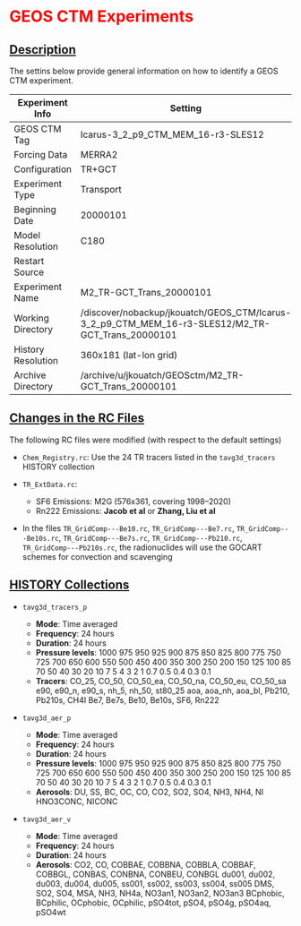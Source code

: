 # <span style="color: red">GEOS CTM Experiments</span>

## [Description](#)

The settins below provide general information on how to identify a GEOS CTM experiment.

| Experiment Info | Setting                            |
|             --- | ---                                |
| GEOS CTM Tag    | Icarus-3_2_p9_CTM_MEM_16-r3-SLES12 |
| Forcing Data    | MERRA2                             |
| Configuration   | TR+GCT                                 |
| Experiment Type | Transport                          |
| Beginning Date  | 20000101                           |
| Model Resolution| C180                               |
| Restart Source  |                                    |
| Experiment Name | M2_TR-GCT_Trans_20000101               |
| Working Directory | /discover/nobackup/jkouatch/GEOS_CTM/Icarus-3_2_p9_CTM_MEM_16-r3-SLES12/M2_TR-GCT_Trans_20000101 |
| History Resolution |  360x181 (lat-lon grid)             |
| Archive Directory | /archive/u/jkouatch/GEOSctm/M2_TR-GCT_Trans_20000101 |

## [Changes in the RC Files](#)

The following RC files were modified (with respect to the default settings)

* `Chem_Registry.rc`: Use the 24 TR tracers listed in the `tavg3d_tracers` HISTORY collection

* `TR_ExtData.rc`:

     - SF6 Emissions:   M2G (576x361, covering 1998–2020)
     - Rn222 Emissions: **Jacob et al** or **Zhang, Liu et al**

* In the files `TR_GridComp---Be10.rc`,  `TR_GridComp---Be7.rc`, `TR_GridComp---Be10s.rc`, 
  `TR_GridComp---Be7s.rc`, `TR_GridComp---Pb210.rc`, `TR_GridComp---Pb210s.rc`,
  the radionuclides will use the GOCART schemes for convection and scavenging

## [HISTORY Collections](#)

- `tavg3d_tracers_p`
     * **Mode**: Time averaged
     * **Frequency**: 24 hours
     * **Duration**:  24 hours
     * **Pressure levels**: 1000 975 950 925 900 875 850 825 800
                         775 750 725 700 650 600 550 500 450
                         400 350 300 250 200 150 125 100  85
                          70  50  40  30  20  10   7   5   4
                           3   2   1 0.7 0.5 0.4 0.3 0.1
     * **Tracers**: CO_25, CO_50,  CO_50_ea, CO_50_na, CO_50_eu, CO_50_sa
                e90,   e90_n,  e90_s,    nh_5,     nh_50,    st80_25
                aoa,   aoa_nh, aoa_bl,   Pb210,    Pb210s,   CH4I
                Be7,   Be7s,   Be10,     Be10s,    SF6,      Rn222
 
 - `tavg3d_aer_p`
     * **Mode**: Time averaged
     * **Frequency**: 24 hours
     * **Duration**:  24 hours
     * **Pressure levels**: 1000 975 950 925 900 875 850 825 800
                         775 750 725 700 650 600 550 500 450
                         400 350 300 250 200 150 125 100  85
                          70  50  40  30  20  10   7   5   4
                           3   2   1 0.7 0.5 0.4 0.3 0.1
     * **Aerosols**: DU, SS, BC, OC, CO, CO2,  SO2, SO4, NH3, NH4, NI
                HNO3CONC,   NICONC


 - `tavg3d_aer_v`
     * **Mode**: Time averaged
     * **Frequency**: 24 hours
     * **Duration**:  24 hours
     * **Aerosols**: CO2, CO, COBBAE, COBBNA, COBBLA, COBBAF, COBBGL, CONBAS, CONBNA, CONBEU, CONBGL
                du001, du002, du003, du004, du005, ss001, ss002, ss003, ss004, ss005
                DMS, SO2, SO4, MSA, NH3, NH4a, NO3an1, NO3an2, NO3an3
                BCphobic, BCphilic, OCphobic, OCphilic, pSO4tot, pSO4, pSO4g, pSO4aq, pSO4wt
